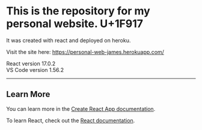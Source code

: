 # This is the repository for my personal website. U+1F917	

It was created with react and deployed on heroku.  

Visit the site here:
https://personal-web-james.herokuapp.com/

React version 17.0.2 <br>
VS Code version 1.56.2


<hr>


## Learn More

You can learn more in the [Create React App documentation](https://facebook.github.io/create-react-app/docs/getting-started).

To learn React, check out the [React documentation](https://reactjs.org/).

